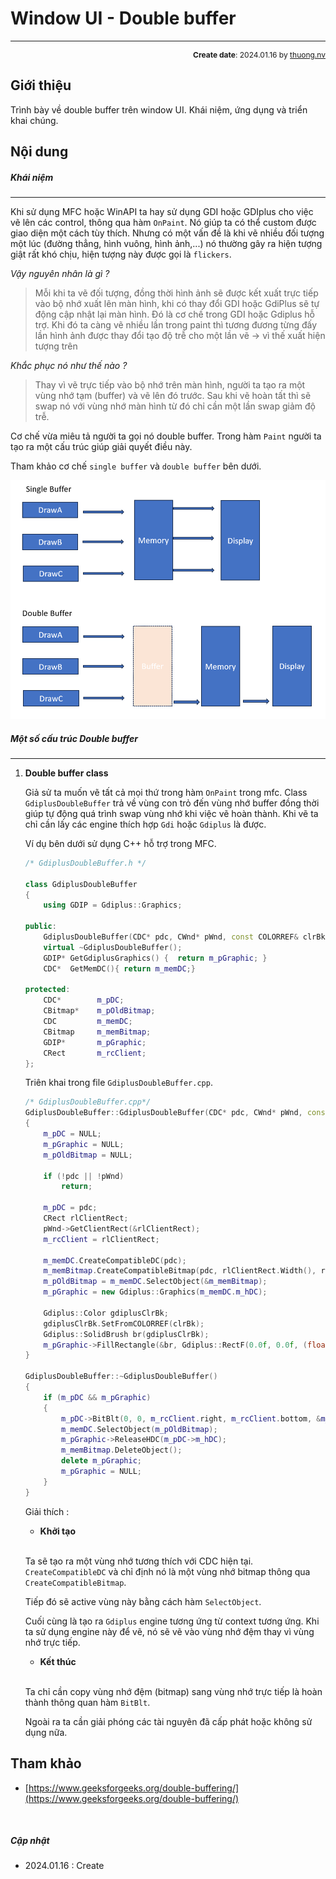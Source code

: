 #  Window UI - Double buffer
---
<p style="text-align: right; font-size:12px;">
<b>Create date</b>: 2024.01.16 by <a href="#">thuong.nv</a>
</p>

## Giới thiệu

Trình bày về double buffer trên window UI. Khái niệm, ứng dụng và triển khai chúng.

## Nội dung

##### Khái niệm
---

Khi sử dụng MFC hoặc WinAPI ta hay sử dụng GDI hoặc GDIplus cho việc vẽ lên các control, thông qua hàm ```OnPaint```. Nó giúp ta có thể custom được giao diện một cách tùy thích. Nhưng có một vấn đề là khi vẽ nhiều đối tượng một lúc (đường thẳng, hình vuông, hình ảnh,...) nó thường gây ra hiện tượng giật rất khó chịu, hiện tượng này được gọi là ```flickers```. 

_Vậy nguyên nhân là gì ?_ 

> Mỗi khi ta vẽ đối tượng, đồng thời hình ảnh sẽ được kết xuất trực tiếp vào bộ nhớ xuất lên màn hình, khi có thay đổi GDI hoặc GdiPlus sẽ tự động cập nhật lại màn hình. Đó là cơ chế trong GDI hoặc Gdiplus hỗ trợ. Khi đó ta càng vẽ nhiều lần trong paint thì tương đương từng đấy lần hình ảnh được thay đổi tạo độ trễ cho một lần vẽ -> vì thế xuất hiện tượng trên

_Khắc phục nó như thế nào ?_

> Thay vì vẽ trực tiếp vào bộ nhớ trên màn hình, người ta tạo ra một vùng nhớ tạm (buffer) và vẽ lên đó trước. Sau khi vẽ hoàn tất thì sẽ swap nó với vùng nhớ màn hình từ đó chỉ cần một lần swap giảm độ trễ.

Cơ chế vừa miêu tả người ta gọi nó double buffer.
Trong hàm ```Paint``` người ta tạo ra một cấu trúc giúp giải quyết điều này.

Tham khảo cơ chế ```single buffer``` và ```double buffer``` bên dưới.
<p align="center">
    <img src="./image/double_buffer.png" />
</p>

##### Một số cấu trúc Double buffer
---

1. <b>Double buffer class</b><a id="DoubleBufferClass"></a>

    Giả sử ta muốn vẽ tất cả mọi thứ trong hàm ```OnPaint``` trong mfc.
    Class ```GdiplusDoubleBuffer``` trả về vùng con trỏ đến vùng nhớ buffer đồng thời giúp tự động quá trình swap vùng nhớ khi việc vẽ hoàn thành. Khi vẽ ta chỉ cần lấy các engine thích hợp ```Gdi``` hoặc ```Gdiplus``` là được.

    Ví dụ bên dưới sử dụng C++ hỗ trợ trong MFC.

    ```cpp
    /* GdiplusDoubleBuffer.h */

    class GdiplusDoubleBuffer
    {
        using GDIP = Gdiplus::Graphics;

    public:
        GdiplusDoubleBuffer(CDC* pdc, CWnd* pWnd, const COLORREF& clrBk = (RGB(255, 255, 255)));
        virtual ~GdiplusDoubleBuffer();
        GDIP* GetGdiplusGraphics() {  return m_pGraphic; }
        CDC*  GetMemDC(){ return m_memDC;}

    protected:
        CDC*		m_pDC;
        CBitmap*	m_pOldBitmap;
        CDC			m_memDC;
        CBitmap		m_memBitmap;
        GDIP*		m_pGraphic;
        CRect		m_rcClient;
    };
    ```

    Triên khai trong file ```GdiplusDoubleBuffer.cpp```.

    ```cpp
    /* GdiplusDoubleBuffer.cpp*/
    GdiplusDoubleBuffer::GdiplusDoubleBuffer(CDC* pdc, CWnd* pWnd, const COLORREF& clrBk)
    {
        m_pDC = NULL;
        m_pGraphic = NULL;
        m_pOldBitmap = NULL;

        if (!pdc || !pWnd)
            return;

        m_pDC = pdc;
        CRect rlClientRect;
        pWnd->GetClientRect(&rlClientRect);
        m_rcClient = rlClientRect;

        m_memDC.CreateCompatibleDC(pdc);
        m_memBitmap.CreateCompatibleBitmap(pdc, rlClientRect.Width(), rlClientRect.Height());
        m_pOldBitmap = m_memDC.SelectObject(&m_memBitmap);
        m_pGraphic = new Gdiplus::Graphics(m_memDC.m_hDC);

        Gdiplus::Color gdiplusClrBk;
        gdiplusClrBk.SetFromCOLORREF(clrBk);
        Gdiplus::SolidBrush br(gdiplusClrBk);
        m_pGraphic->FillRectangle(&br, Gdiplus::RectF(0.0f, 0.0f, (float)rlClientRect.Width(), (float)rlClientRect.Height()));
    }

    GdiplusDoubleBuffer::~GdiplusDoubleBuffer()
    {
        if (m_pDC && m_pGraphic)
        {
            m_pDC->BitBlt(0, 0, m_rcClient.right, m_rcClient.bottom, &m_memDC, 0, 0, SRCCOPY);
            m_memDC.SelectObject(m_pOldBitmap);
            m_pGraphic->ReleaseHDC(m_pDC->m_hDC);
            m_memBitmap.DeleteObject();
            delete m_pGraphic;
            m_pGraphic = NULL;
        }
    }
    ```

    Giải thích :

    * **Khởi tạo**

    </br>

    Ta sẽ tạo ra một vùng nhớ tương thích với CDC hiện tại. ```CreateCompatibleDC``` và chỉ định nó là một vùng nhớ bitmap thông qua ```CreateCompatibleBitmap```.

    Tiếp đó sẽ active vùng này bằng cách hàm ```SelectObject```.

    Cuối cùng là tạo ra ```Gdiplus``` engine tương ứng từ context tương ứng. Khi ta sử dụng engine này để vẽ, nó sẽ vẽ vào vùng nhớ đệm thay vì vùng nhớ trực tiếp.


    * **Kết thúc**

    </br>

    Ta chỉ cần copy vùng nhớ đệm (bitmap) sang vùng nhớ trực tiếp là hoàn thành thông quan hàm ```BitBlt```.

    Ngoài ra ta cần giải phóng các tài nguyên đã cấp phát hoặc không sử dụng nữa.


## Tham khảo

+ [https://www.geeksforgeeks.org/double-buffering/](https://www.geeksforgeeks.org/double-buffering/)

</br><!--Section-->

##### Cập nhật

- 2024.01.16 : Create

